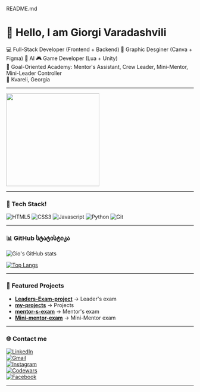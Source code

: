 README.md

# 👋 Hello, I am Giorgi Varadashvili

💻 Full-Stack Developer (Frontend + Backend) 
🎨 Graphic Desginer (Canva + Figma)
🤖 AI 
🎮 Game Developer (Lua + Unity)
<br>
🎯 Goal-Oriented Academy: Mentor's Assistant, Crew Leader, Mini-Mentor, Mini-Leader Controller
<br>
📍 Kvareli, Georgia  

---
<img src="https://i.pinimg.com/originals/06/60/ef/0660efe82fa3da42ed56eef013171835.gif" width="250">

---

### 🚀 Tech Stack!
![HTML5](https://img.shields.io/badge/-HTML5-E34F26?style=flat&logo=html5&logoColor=white)
![CSS3](https://img.shields.io/badge/-CSS3-1572B6?style=flat&logo=css3&logoColor=white)
![Javascript](https://img.shields.io/badge/-Javascript-1572B6?style=flat&logo=js3&logoColor=white)
![Python](https://img.shields.io/badge/-Python-3776AB?style=flat&logo=python&logoColor=white)
![Git](https://img.shields.io/badge/-Git-F05032?style=flat&logo=git&logoColor=white)

---

### 📊 GitHub სტატისტიკა
![Gio's GitHub stats](https://github-readme-stats.vercel.app/api?username=GioVaradashvili&show_icons=true&theme=radical)  

[![Top Langs](https://github-readme-stats.vercel.app/api/top-langs/?username=GioVaradashvili&layout=compact&theme=radical)](https://github.com/anuraghazra/github-readme-stats)  

---

### 📌 Featured Projects
- **[Leaders-Exam-project](https://github.com/GioVaradashvili/Leaders-Exam-project)** → Leader's exam 
- **[my-projects](https://github.com/GioVaradashvili/my-projects)** → Projects  
- **[mentor-s-exam](https://github.com/GioVaradashvili/mentor-s-exam)** → Mentor's exam  
- **[Mini-mentor-exam](https://github.com/GioVaradashvili/Mini-mentor-exam)** → Mini-Mentor exam

---

### 🌐 Contact me
[![LinkedIn](https://img.shields.io/badge/-LinkedIn-blue?style=flat&logo=linkedin)](https://www.linkedin.com/in/giorgi-varadashvili-a172012b6/)  
[![Gmail](https://img.shields.io/badge/-Gmail-D14836?style=flat&logo=gmail&logoColor=white)](gmail:giorgivaradashvili186@gmail.com)  
[![Instagram](https://img.shields.io/badge/-Instagram-E4405F?style=flat&logo=instagram&logoColor=white)](https://www.instagram.com/varadashvili_giorgi_/)  
[![Codewars](https://img.shields.io/badge/-Codewars-B1361E?style=flat&logo=codewars&logoColor=white)](https://www.codewars.com/users/GioVaradashvili)  
[![Facebook](https://img.shields.io/badge/-Facebook-B1361E?style=flat&logo=facebook&logoColor=white)](https://www.facebook.com/varadashvili.giorgi)  


---

